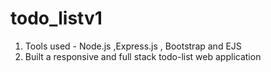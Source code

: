 # todo_listv1
1. Tools used - Node.js ,Express.js , Bootstrap and EJS
2. Built a responsive and full stack todo-list web application
